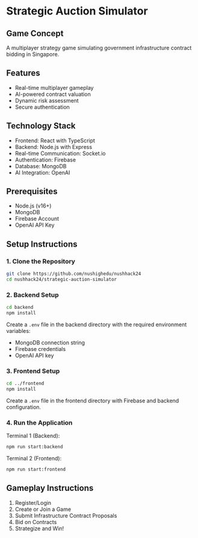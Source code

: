 # Strategic Auction Simulator

## Game Concept
A multiplayer strategy game simulating government infrastructure contract bidding in Singapore.

## Features
- Real-time multiplayer gameplay
- AI-powered contract valuation
- Dynamic risk assessment
- Secure authentication

## Technology Stack
- Frontend: React with TypeScript
- Backend: Node.js with Express
- Real-time Communication: Socket.io
- Authentication: Firebase
- Database: MongoDB
- AI Integration: OpenAI

## Prerequisites
- Node.js (v16+)
- MongoDB
- Firebase Account
- OpenAI API Key

## Setup Instructions

### 1. Clone the Repository
```bash
git clone https://github.com/nushighedu/nushhack24
cd nushhack24/strategic-auction-simulator
````

### 2. Backend Setup
```bash
cd backend
npm install
```

Create a `.env` file in the backend directory with the required environment variables:
- MongoDB connection string
- Firebase credentials
- OpenAI API key

### 3. Frontend Setup
```bash
cd ../frontend
npm install
```

Create a `.env` file in the frontend directory with Firebase and backend configuration.

### 4. Run the Application
Terminal 1 (Backend):
```bash
npm run start:backend
```

Terminal 2 (Frontend):
```bash
npm run start:frontend
```

## Gameplay Instructions
1. Register/Login
2. Create or Join a Game
3. Submit Infrastructure Contract Proposals
4. Bid on Contracts
5. Strategize and Win!